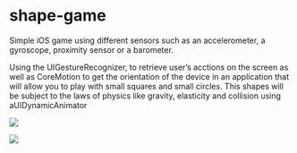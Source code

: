 # shape-game

Simple iOS game using different sensors such as an accelerometer, a gyroscope, proximity sensor or a barometer.
 
Using the UIGestureRecognizer, to retrieve user’s acctions on the screen as well as CoreMotion to get the orientation of the device in an application that will allow you to play with small squares and small circles. This shapes will be subject to the laws of physics like gravity, elasticity and collision using aUIDynamicAnimator

![](https://github.com/DZborovsk/backup/blob/master/img/shape1.png)

![](https://github.com/DZborovsk/backup/blob/master/img/shape2.png)
